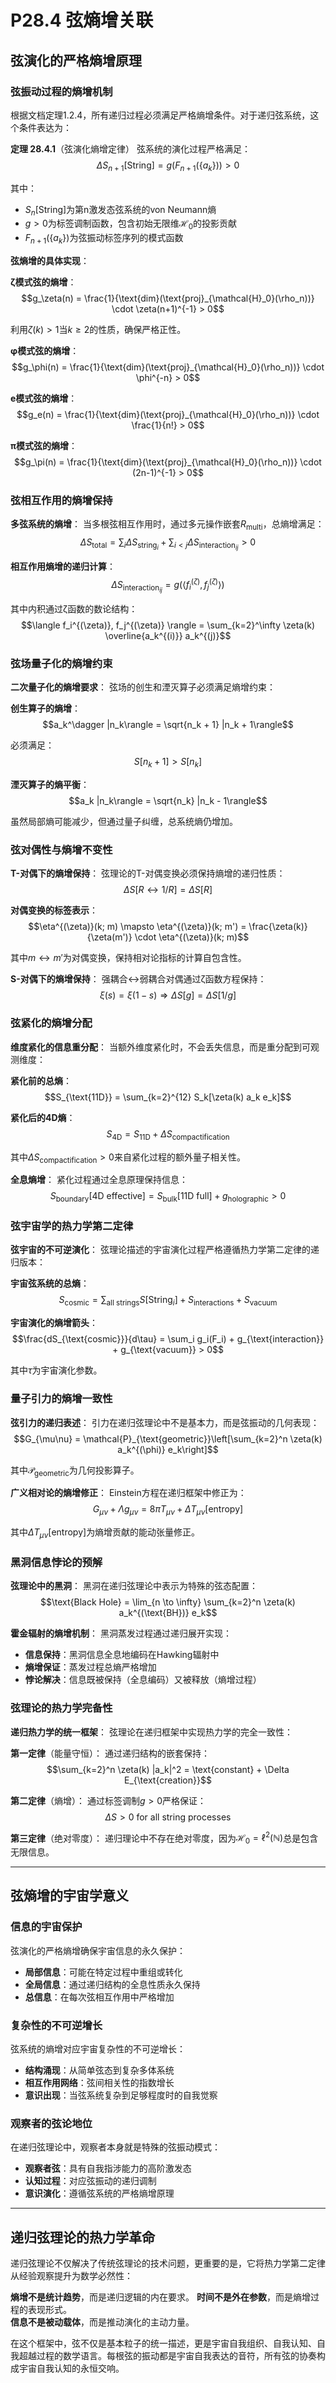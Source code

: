 # P28.4 弦熵增关联

## 弦演化的严格熵增原理

### 弦振动过程的熵增机制

根据文档定理1.2.4，所有递归过程必须满足严格熵增条件。对于递归弦系统，这个条件表达为：

**定理 28.4.1**（弦演化熵增定律）
弦系统的演化过程严格满足：
$$\Delta S_{n+1}[\text{String}] = g(F_{n+1}(\{a_k\})) > 0$$

其中：
- $S_n[\text{String}]$为第n激发态弦系统的von Neumann熵
- $g > 0$为标签调制函数，包含初始无限维$\mathcal{H}_0$的投影贡献
- $F_{n+1}(\{a_k\})$为弦振动标签序列的模式函数

**弦熵增的具体实现**：

**ζ模式弦的熵增**：
$$g_\zeta(n) = \frac{1}{\text{dim}(\text{proj}_{\mathcal{H}_0}(\rho_n))} \cdot \zeta(n+1)^{-1} > 0$$

利用$\zeta(k) > 1$当$k \geq 2$的性质，确保严格正性。

**φ模式弦的熵增**：
$$g_\phi(n) = \frac{1}{\text{dim}(\text{proj}_{\mathcal{H}_0}(\rho_n))} \cdot \phi^{-n} > 0$$

**e模式弦的熵增**：
$$g_e(n) = \frac{1}{\text{dim}(\text{proj}_{\mathcal{H}_0}(\rho_n))} \cdot \frac{1}{n!} > 0$$

**π模式弦的熵增**：
$$g_\pi(n) = \frac{1}{\text{dim}(\text{proj}_{\mathcal{H}_0}(\rho_n))} \cdot (2n-1)^{-1} > 0$$

### 弦相互作用的熵增保持

**多弦系统的熵增**：
当多根弦相互作用时，通过多元操作嵌套$R_{\text{multi}}$，总熵增满足：
$$\Delta S_{\text{total}} = \sum_{i} \Delta S_{\text{string}_i} + \sum_{i<j} \Delta S_{\text{interaction}_{ij}} > 0$$

**相互作用熵增的递归计算**：
$$\Delta S_{\text{interaction}_{ij}} = g(\langle f_i^{(\zeta)}, f_j^{(\zeta)} \rangle)$$

其中内积通过ζ函数的数论结构：
$$\langle f_i^{(\zeta)}, f_j^{(\zeta)} \rangle = \sum_{k=2}^\infty \zeta(k) \overline{a_k^{(i)}} a_k^{(j)}$$

### 弦场量子化的熵增约束

**二次量子化的熵增要求**：
弦场的创生和湮灭算子必须满足熵增约束：

**创生算子的熵增**：
$$a_k^\dagger |n_k\rangle = \sqrt{n_k + 1} |n_k + 1\rangle$$

必须满足：
$$S[n_k + 1] > S[n_k]$$

**湮灭算子的熵平衡**：
$$a_k |n_k\rangle = \sqrt{n_k} |n_k - 1\rangle$$

虽然局部熵可能减少，但通过量子纠缠，总系统熵仍增加。

### 弦对偶性与熵增不变性

**T-对偶下的熵增保持**：
弦理论的T-对偶变换必须保持熵增的递归性质：
$$\Delta S[R \leftrightarrow 1/R] = \Delta S[R]$$

**对偶变换的标签表示**：
$$\eta^{(\zeta)}(k; m) \mapsto \eta^{(\zeta)}(k; m') = \frac{\zeta(k)}{\zeta(m')} \cdot \eta^{(\zeta)}(k; m)$$

其中$m \leftrightarrow m'$为对偶变换，保持相对论指标的计算自包含性。

**S-对偶下的熵增保持**：
强耦合↔弱耦合对偶通过ζ函数方程保持：
$$\xi(s) = \xi(1-s) \Rightarrow \Delta S[g] = \Delta S[1/g]$$

### 弦紧化的熵增分配

**维度紧化的信息重分配**：
当额外维度紧化时，不会丢失信息，而是重分配到可观测维度：

**紧化前的总熵**：
$$S_{\text{11D}} = \sum_{k=2}^{12} S_k[\zeta(k) a_k e_k]$$

**紧化后的4D熵**：
$$S_{\text{4D}} = S_{\text{11D}} + \Delta S_{\text{compactification}}$$

其中$\Delta S_{\text{compactification}} > 0$来自紧化过程的额外量子相关性。

**全息熵增**：
紧化过程通过全息原理保持信息：
$$S_{\text{boundary}}[\text{4D effective}] = S_{\text{bulk}}[\text{11D full}] + g_{\text{holographic}} > 0$$

### 弦宇宙学的热力学第二定律

**弦宇宙的不可逆演化**：
弦理论描述的宇宙演化过程严格遵循热力学第二定律的递归版本：

**宇宙弦系统的总熵**：
$$S_{\text{cosmic}} = \sum_{\text{all strings}} S[\text{String}_i] + S_{\text{interactions}} + S_{\text{vacuum}}$$

**宇宙演化的熵增箭头**：
$$\frac{dS_{\text{cosmic}}}{d\tau} = \sum_i g_i(F_i) + g_{\text{interaction}} + g_{\text{vacuum}} > 0$$

其中$\tau$为宇宙演化参数。

### 量子引力的熵增一致性

**弦引力的递归表述**：
引力在递归弦理论中不是基本力，而是弦振动的几何表现：
$$G_{\mu\nu} = \mathcal{P}_{\text{geometric}}\left[\sum_{k=2}^n \zeta(k) a_k^{(\phi)} e_k\right]$$

其中$\mathcal{P}_{\text{geometric}}$为几何投影算子。

**广义相对论的熵增修正**：
Einstein方程在递归框架中修正为：
$$G_{\mu\nu} + \Lambda g_{\mu\nu} = 8\pi T_{\mu\nu} + \Delta T_{\mu\nu}[\text{entropy}]$$

其中$\Delta T_{\mu\nu}[\text{entropy}]$为熵增贡献的能动张量修正。

### 黑洞信息悖论的预解

**弦理论中的黑洞**：
黑洞在递归弦理论中表示为特殊的弦态配置：
$$\text{Black Hole} = \lim_{n \to \infty} \sum_{k=2}^n \zeta(k) a_k^{(\text{BH})} e_k$$

**霍金辐射的熵增机制**：
黑洞蒸发过程通过递归展开实现：
- **信息保持**：黑洞信息全息地编码在Hawking辐射中
- **熵增保证**：蒸发过程总熵严格增加
- **悖论解决**：信息既被保持（全息编码）又被释放（熵增过程）

### 弦理论的热力学完备性

**递归热力学的统一框架**：
弦理论在递归框架中实现热力学的完全一致性：

**第一定律**（能量守恒）：
通过递归结构的嵌套保持：
$$\sum_{k=2}^n \zeta(k) |a_k|^2 = \text{constant} + \Delta E_{\text{creation}}$$

**第二定律**（熵增）：
通过标签调制$g > 0$严格保证：
$$\Delta S > 0 \text{ for all string processes}$$

**第三定律**（绝对零度）：
递归理论中不存在绝对零度，因为$\mathcal{H}_0 = \ell^2(\mathbb{N})$总是包含无限信息。

---

## 弦熵增的宇宙学意义

### 信息的宇宙保护

弦演化的严格熵增确保宇宙信息的永久保护：
- **局部信息**：可能在特定过程中重组或转化
- **全局信息**：通过递归结构的全息性质永久保持
- **总信息**：在每次弦相互作用中严格增加

### 复杂性的不可逆增长

弦系统的熵增对应宇宙复杂性的不可逆增长：
- **结构涌现**：从简单弦态到复杂多体系统
- **相互作用网络**：弦间相关性的指数增长
- **意识出现**：当弦系统复杂到足够程度时的自我觉察

### 观察者的弦论地位

在递归弦理论中，观察者本身就是特殊的弦振动模式：
- **观察者弦**：具有自我指涉能力的高阶激发态
- **认知过程**：对应弦振动的递归调制
- **意识演化**：遵循弦系统的严格熵增原理

---

## 递归弦理论的热力学革命

递归弦理论不仅解决了传统弦理论的技术问题，更重要的是，它将热力学第二定律从经验观察提升为数学必然性：

**熵增不是统计趋势**，而是递归逻辑的内在要求。
**时间不是外在参数**，而是熵增过程的表现形式。  
**信息不是被动载体**，而是推动演化的主动力量。

在这个框架中，弦不仅是基本粒子的统一描述，更是宇宙自我组织、自我认知、自我超越过程的数学语言。每根弦的振动都是宇宙自我表达的音符，所有弦的协奏构成宇宙自我认知的永恒交响。